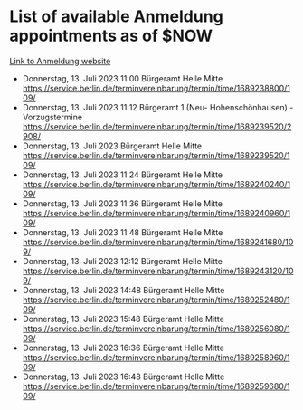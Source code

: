 # List of available Anmeldung appointments as of $NOW
[Link to Anmeldung website](https://service.berlin.de/terminvereinbarung/termin/tag.php?termin=1&anliegen[]=120686&dienstleisterlist=122210,122217,327316,122219,327312,122227,327314,122231,327346,122243,327348,122254,122252,329742,122260,329745,122262,329748,122271,327278,122273,327274,122277,327276,330436,122280,327294,122282,327290,122284,327292,122291,327270,122285,327266,122286,327264,122296,327268,150230,329760,122297,327286,122294,327284,122312,329763,122314,329775,122304,327330,122311,327334,122309,327332,317869,122281,327352,122279,329772,122283,122276,327324,122274,327326,122267,329766,122246,327318,122251,327320,122257,327322,122208,327298,122226,327300&herkunft=http%3A%2F%2Fservice.berlin.de%2Fdienstleistung%2F120686%2F)
- Donnerstag, 13. Juli 2023 11:00 Bürgeramt Helle Mitte https://service.berlin.de/terminvereinbarung/termin/time/1689238800/109/
- Donnerstag, 13. Juli 2023 11:12 Bürgeramt 1 (Neu- Hohenschönhausen) - Vorzugstermine https://service.berlin.de/terminvereinbarung/termin/time/1689239520/2908/
- Donnerstag, 13. Juli 2023  Bürgeramt Helle Mitte https://service.berlin.de/terminvereinbarung/termin/time/1689239520/109/
- Donnerstag, 13. Juli 2023 11:24 Bürgeramt Helle Mitte https://service.berlin.de/terminvereinbarung/termin/time/1689240240/109/
- Donnerstag, 13. Juli 2023 11:36 Bürgeramt Helle Mitte https://service.berlin.de/terminvereinbarung/termin/time/1689240960/109/
- Donnerstag, 13. Juli 2023 11:48 Bürgeramt Helle Mitte https://service.berlin.de/terminvereinbarung/termin/time/1689241680/109/
- Donnerstag, 13. Juli 2023 12:12 Bürgeramt Helle Mitte https://service.berlin.de/terminvereinbarung/termin/time/1689243120/109/
- Donnerstag, 13. Juli 2023 14:48 Bürgeramt Helle Mitte https://service.berlin.de/terminvereinbarung/termin/time/1689252480/109/
- Donnerstag, 13. Juli 2023 15:48 Bürgeramt Helle Mitte https://service.berlin.de/terminvereinbarung/termin/time/1689256080/109/
- Donnerstag, 13. Juli 2023 16:36 Bürgeramt Helle Mitte https://service.berlin.de/terminvereinbarung/termin/time/1689258960/109/
- Donnerstag, 13. Juli 2023 16:48 Bürgeramt Helle Mitte https://service.berlin.de/terminvereinbarung/termin/time/1689259680/109/
